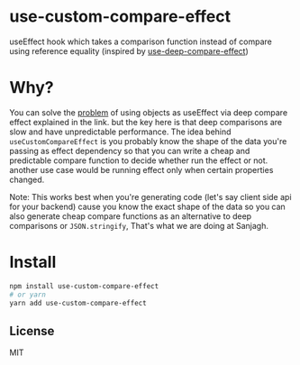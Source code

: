 # use-custom-compare-effect

useEffect hook which takes a comparison function instead of compare using reference equality (inspired by [use-deep-compare-effect](https://github.com/kentcdodds/use-deep-compare-effect))

# Why?
You can solve the [problem](https://github.com/kentcdodds/use-deep-compare-effect#the-problem) of using objects as useEffect via deep compare effect explained in the link.
but the key here is that deep comparisons are slow and have unpredictable performance. The idea behind `useCustomCompareEffect` is you probably know
the shape of the data you're passing as effect dependency so that you can write a cheap and predictable compare function to decide whether run the effect or not.
another use case would be running effect only when certain properties changed.

Note: This works best when you're generating code (let's say client side api for your backend) cause you know the exact shape of the data so you can also
generate cheap compare functions as an alternative to deep comparisons or `JSON.stringify`, That's what we are doing at Sanjagh.

# Install
```sh
npm install use-custom-compare-effect
# or yarn
yarn add use-custom-compare-effect
```

## License

MIT

